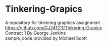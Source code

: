 # Tinkering-Grapics  
A repository for tinkering graphics assignment  
https://github.com/GJ241211/Tinkering-Grapics  
Contract 1 By George Jenkins  
sample_code provided by Michael Scott  
